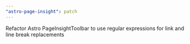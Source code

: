 ```yaml
---
"astro-page-insight": patch
---
```


Refactor Astro PageInsightToolbar to use regular expressions for link and line break replacements
